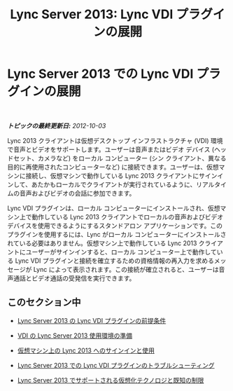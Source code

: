﻿---
title: 'Lync Server 2013: Lync VDI プラグインの展開'
TOCTitle: Lync VDI プラグインの展開
ms:assetid: 11d3bd5d-6dd3-471c-b842-b072fa197714
ms:mtpsurl: https://technet.microsoft.com/ja-jp/library/JJ204683(v=OCS.15)
ms:contentKeyID: 48271309
ms.date: 05/19/2016
mtps_version: v=OCS.15
ms.translationtype: HT
---

# Lync Server 2013 での Lync VDI プラグインの展開

 

_**トピックの最終更新日:** 2012-10-03_

Lync 2013 クライアントは仮想デスクトップ インフラストラクチャ (VDI) 環境で音声とビデオをサポートします。ユーザーは音声またはビデオ デバイス (ヘッドセット、カメラなど) をローカル コンピューター (シン クライアント、異なる目的に再使用されたコンピューターなど) に接続できます。ユーザーは、仮想マシンに接続し、仮想マシンで動作している Lync 2013 クライアントにサインインして、あたかもローカルでクライアントが実行されているように、リアルタイムの音声およびビデオの会話に参加できます。

Lync VDI プラグインは、ローカル コンピューターにインストールされ、仮想マシン上で動作している Lync 2013 クライアントでローカルの音声およびビデオ デバイスを使用できるようにするスタンドアロン アプリケーションです。このプラグインを使用するには、Lync がローカル コンピューターにインストールされている必要はありません。仮想マシン上で動作している Lync 2013 クライアントにユーザーがサインインすると、ローカル コンピューター上で動作している Lync VDI プラグインと接続を確立するための資格情報の再入力を求めるメッセージが Lync によって表示されます。この接続が確立されると、ユーザーは音声通話とビデオ通話の受発信を実行できます。

## このセクション中

  - [Lync Server 2013 の Lync VDI プラグインの前提条件](lync-server-2013-lync-vdi-plug-in-prerequisites.md)

  - [VDI の Lync Server 2013 使用環境の準備](lync-server-2013-preparing-your-environment-for-vdi.md)

  - [仮想マシン上の Lync 2013 へのサインインと使用](lync-server-2013-signing-in-and-using-lync-2013-on-the-virtual-machine.md)

  - [Lync Server 2013 での Lync VDI プラグインのトラブルシューティング](lync-server-2013-troubleshooting-the-lync-vdi-plug-in.md)

  - [Lync Server 2013 でサポートされる仮想化テクノロジと既知の制限](lync-server-2013-supported-virtualization-technologies-and-known-limitations.md)

